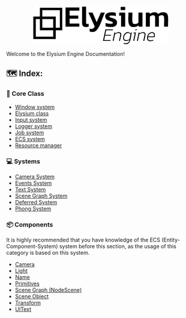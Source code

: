 <p align="center">
  <img src="logo.svg" height="100" alt="Elysium Logo" />
</p>

Welcome to the Elysium Engine Documentation!

## 🗺️ Index:
### 🌲 Core Class 
- [Window system](core/window.md)
- [Elysium class](core/elysium.md)
- [Input system](core/input.md)
- [Logger system](core/logger.md)
- [Job system](core/job.md)
- [ECS system](core/ecs.md)
- [Resource manager](core/resource_manager.md)

### 💻 Systems 
- [Camera System](systems/camera.md)
- [Events System](systems/events.md)
- [Text System](systems/text.md)
- [Scene Graph System](systems/scene_graph.md)
- [Deferred System](systems/deferred.md)
- [Phong System](systems/phong.md)

### 📦 Components 
It is highly recommended that you have knowledge of the ECS (Entity-Component-System) system before this section, as the usage of this category is based on this system.
- [Camera](components/camera.md)
- [Light](components/light.md)
- [Name](components/name.md)
- [Primitives](components/primitives.md)
- [Scene Graph (NodeScene)](components/scene_graph.md)
- [Scene Object](components/scene_object.md)
- [Transform](components/transform.md)
- [UIText](components/uitext.md)
